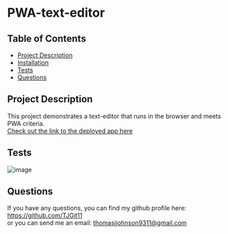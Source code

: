 # PWA-text-editor

## Table of Contents
- [Project Description](#project-description)
- [Installation](#installation)
- [Tests](#tests)
- [Questions](#questions)

## Project Description
This project demonstrates a text-editor that runs in the browser and meets PWA criteria.<br/>
[Check out the link to the deployed app here](https://shrouded-escarpment-51121.herokuapp.com/)

## Tests

![image](https://github.com/TJGit11/PWA-text-editor/assets/74613952/3f3e34d8-8265-4393-928c-cbb43e2808ca)


## Questions
If you have any questions, you can find my github profile here: https://github.com/TJGit11 <br/>
or you can send me an email: thomasjjohnson9311@gmail.com
